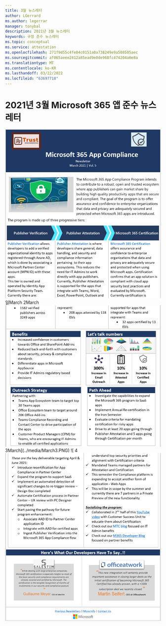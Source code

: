 ```yaml
---
title: 3월 뉴스레터
author: LGerrard
ms.author: legerrar
manager: tonybal
description: 2021년 3월 뉴스레터
keywords: 규정 준수 뉴스레터
ms.topic: conceptual
ms.service: attestation
ms.openlocfilehash: 271f9d55c4fe04c0151a0a738249e9a508505aec
ms.sourcegitcommit: af065aeee2812a85ead9e0de968fc474204a6e8a
ms.translationtype: MT
ms.contentlocale: ko-KR
ms.lasthandoff: 03/22/2022
ms.locfileid: "63697718"
---
```

# <a name="march-2021-microsoft-365-app-compliance-newsletter"></a>2021년 3월 Microsoft 365 앱 준수 뉴스레터

![3월 1](../media/March1.PNG)
일March 2March![](../media/March2.PNG)
 3March](../media/March3.PNG)
![ 4![](../media/March4.PNG)
